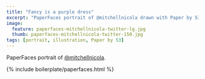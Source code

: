 ```yaml
---
title: "Fancy is a purple dress"
excerpt: "PaperFaces portrait of @mitchellnicola drawn with Paper by 53 on an iPad."
image: 
  feature: paperfaces-mitchellnicola-twitter-lg.jpg
  thumb: paperfaces-mitchellnicola-twitter-150.jpg
tags: [portrait, illustration, Paper by 53]
---
```


PaperFaces portrait of [@mitchellnicola](http://twitter.com/mitchellnicola).

{% include boilerplate/paperfaces.html %}